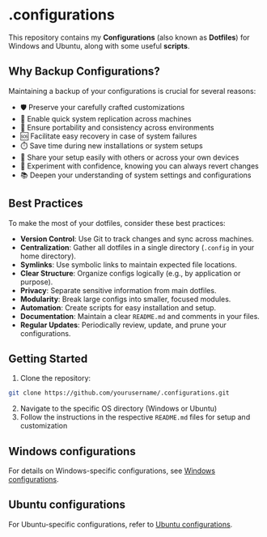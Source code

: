 # .configurations
This repository contains my **Configurations** (also known as **Dotfiles**) for Windows and Ubuntu, along with some useful **scripts**.

## Why Backup Configurations?
Maintaining a backup of your configurations is crucial for several reasons:
- 🛡️ Preserve your carefully crafted customizations
- 🚀 Enable quick system replication across machines
- 🔄 Ensure portability and consistency across environments
- 🆘 Facilitate easy recovery in case of system failures
- ⏱️ Save time during new installations or system setups
- 🤝 Share your setup easily with others or across your own devices
- 🧪 Experiment with confidence, knowing you can always revert changes
- 📚 Deepen your understanding of system settings and configurations

## Best Practices
To make the most of your dotfiles, consider these best practices:
- **Version Control**: Use Git to track changes and sync across machines.
- **Centralization**: Gather all dotfiles in a single directory (`.config` in your home directory).
- **Symlinks**: Use symbolic links to maintain expected file locations.
- **Clear Structure**: Organize configs logically (e.g., by application or purpose).
- **Privacy**: Separate sensitive information from main dotfiles.
- **Modularity**: Break large configs into smaller, focused modules.
- **Automation**: Create scripts for easy installation and setup.
- **Documentation**: Maintain a clear `README.md` and comments in your files.
- **Regular Updates**: Periodically review, update, and prune your configurations.

## Getting Started
1. Clone the repository:
```sh
git clone https://github.com/yourusername/.configurations.git
```
2. Navigate to the specific OS directory (Windows or Ubuntu)
3. Follow the instructions in the respective `README.md` files for setup and customization

## Windows configurations
For details on Windows-specific configurations, see [Windows configurations](windows/README.md).

## Ubuntu configurations
For Ubuntu-specific configurations, refer to [Ubuntu configurations](ubuntu/README.md).